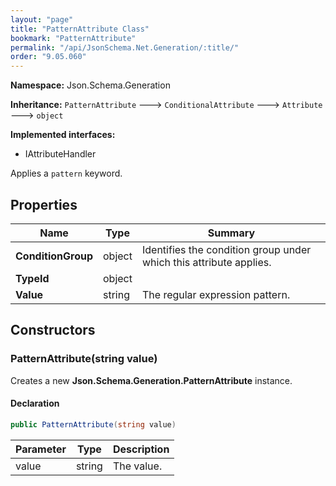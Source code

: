 ```yaml
---
layout: "page"
title: "PatternAttribute Class"
bookmark: "PatternAttribute"
permalink: "/api/JsonSchema.Net.Generation/:title/"
order: "9.05.060"
---
```

**Namespace:** Json.Schema.Generation

**Inheritance:**
`PatternAttribute`
 🡒 
`ConditionalAttribute`
 🡒 
`Attribute`
 🡒 
`object`

**Implemented interfaces:**

- IAttributeHandler

Applies a `pattern` keyword.

## Properties

| Name | Type | Summary |
|---|---|---|
| **ConditionGroup** | object | Identifies the condition group under which this attribute applies. |
| **TypeId** | object |  |
| **Value** | string | The regular expression pattern. |

## Constructors

### PatternAttribute(string value)

Creates a new **Json.Schema.Generation.PatternAttribute** instance.

#### Declaration

```c#
public PatternAttribute(string value)
```

| Parameter | Type | Description |
|---|---|---|
| value | string | The value. |


